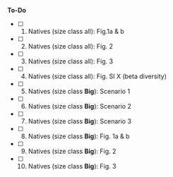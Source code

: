 __To-Do__
- [ ] 1) Natives (size class all): Fig.1a & b     
- [ ] 2) Natives (size class all): Fig. 2   
- [ ] 3) Natives (size class all): Fig. 3    
- [ ] 4) Natives (size class all): Fig. SI X (beta diversity)  
- [ ] 5) Natives (size class **Big**): Scenario 1    
- [ ] 6) Natives (size class **Big**): Scenario 2 
- [ ] 7) Natives (size class **Big**): Scenario 3 
- [ ] 8) Natives (size class **Big**): Fig. 1a & b 
- [ ] 9) Natives (size class **Big**): Fig. 2
- [ ] 10) Natives (size class **Big**): Fig. 3 